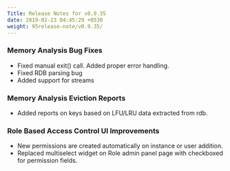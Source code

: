 ```yaml
---
Title: Release Notes for v0.9.35
date: 2019-02-23 04:45:29 +0530
weight: 95release-note/v0.9.35/
---
```

### Memory Analysis Bug Fixes

- Fixed manual exit() call. Added proper error handling.
- Fixed RDB parsing bug
- Added support for streams

### Memory Analysis Eviction Reports

- Added reports on keys based on LFU/LRU data extracted from rdb.

### Role Based Access Control UI Improvements

- New permissions are created automatically on instance or user addition.
- Replaced multiselect widget on Role admin panel page with checkboxed for permission fields.
